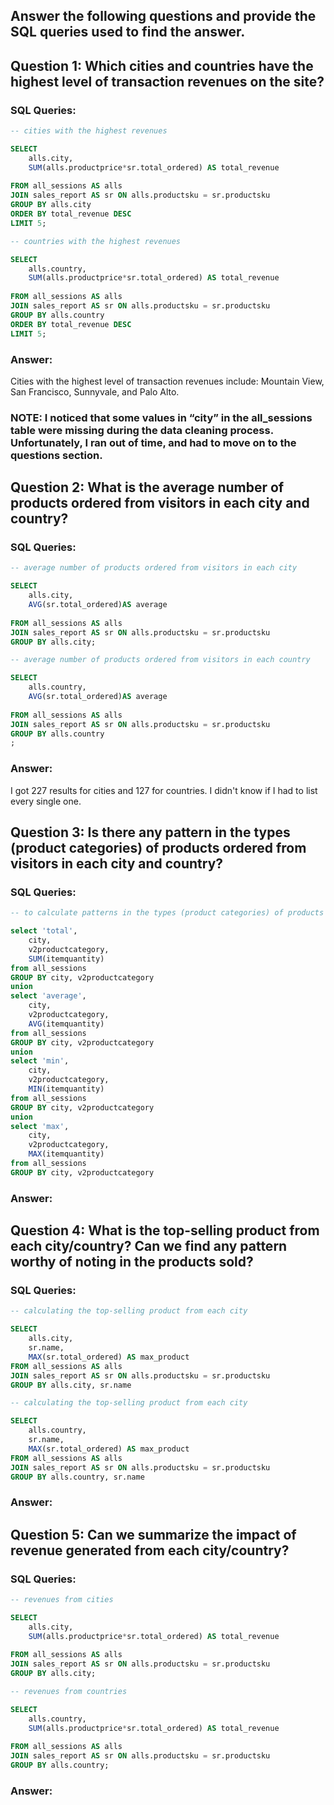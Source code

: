 ## Answer the following questions and provide the SQL queries used to find the answer.

    
## **Question 1: Which cities and countries have the highest level of transaction revenues on the site?**

### SQL Queries:
```SQL
-- cities with the highest revenues

SELECT 
	alls.city,
	SUM(alls.productprice*sr.total_ordered) AS total_revenue
	
FROM all_sessions AS alls
JOIN sales_report AS sr ON alls.productsku = sr.productsku
GROUP BY alls.city
ORDER BY total_revenue DESC
LIMIT 5;
```
```SQL
-- countries with the highest revenues

SELECT 
	alls.country,
	SUM(alls.productprice*sr.total_ordered) AS total_revenue
	
FROM all_sessions AS alls
JOIN sales_report AS sr ON alls.productsku = sr.productsku
GROUP BY alls.country
ORDER BY total_revenue DESC
LIMIT 5;
```

### Answer:
Cities with the highest level of transaction revenues include: Mountain View, San Francisco, Sunnyvale, and Palo Alto. 
### NOTE: I noticed that some values in “city” in the all_sessions table were missing during the data cleaning process. Unfortunately, I ran out of time, and had to move on to the questions section.

## **Question 2: What is the average number of products ordered from visitors in each city and country?**

### SQL Queries:
```SQL
-- average number of products ordered from visitors in each city

SELECT 
	alls.city,
	AVG(sr.total_ordered)AS average
	
FROM all_sessions AS alls
JOIN sales_report AS sr ON alls.productsku = sr.productsku
GROUP BY alls.city;
```
```SQL
-- average number of products ordered from visitors in each country

SELECT 
	alls.country,
	AVG(sr.total_ordered)AS average
	
FROM all_sessions AS alls
JOIN sales_report AS sr ON alls.productsku = sr.productsku
GROUP BY alls.country
;
```

### Answer:
I got 227 results for cities and 127 for countries. I didn't know if I had to list every single one.

## **Question 3: Is there any pattern in the types (product categories) of products ordered from visitors in each city and country?**

### SQL Queries:
```SQL
-- to calculate patterns in the types (product categories) of products ordered from visitors in each city

select 'total',
    city,
    v2productcategory,
	SUM(itemquantity)
from all_sessions
GROUP BY city, v2productcategory
union
select 'average',
    city,
    v2productcategory,
	AVG(itemquantity)
from all_sessions
GROUP BY city, v2productcategory
union
select 'min',
    city,
    v2productcategory,
	MIN(itemquantity)
from all_sessions
GROUP BY city, v2productcategory
union
select 'max',
    city,
    v2productcategory,
	MAX(itemquantity)
from all_sessions
GROUP BY city, v2productcategory
```

### Answer:

## **Question 4: What is the top-selling product from each city/country? Can we find any pattern worthy of noting in the products sold?**

### SQL Queries:
```SQL
-- calculating the top-selling product from each city

SELECT
    alls.city,
	sr.name,
    MAX(sr.total_ordered) AS max_product
FROM all_sessions AS alls
JOIN sales_report AS sr ON alls.productsku = sr.productsku
GROUP BY alls.city, sr.name
```
```SQL
-- calculating the top-selling product from each city

SELECT
    alls.country,
	sr.name,
    MAX(sr.total_ordered) AS max_product
FROM all_sessions AS alls
JOIN sales_report AS sr ON alls.productsku = sr.productsku
GROUP BY alls.country, sr.name
```

### Answer:


## **Question 5: Can we summarize the impact of revenue generated from each city/country?**

### SQL Queries:
```SQL	
-- revenues from cities

SELECT 
	alls.city,
	SUM(alls.productprice*sr.total_ordered) AS total_revenue
	
FROM all_sessions AS alls
JOIN sales_report AS sr ON alls.productsku = sr.productsku
GROUP BY alls.city;
```
```SQL
-- revenues from countries

SELECT 
	alls.country,
	SUM(alls.productprice*sr.total_ordered) AS total_revenue
	
FROM all_sessions AS alls
JOIN sales_report AS sr ON alls.productsku = sr.productsku
GROUP BY alls.country;
```
### Answer:


